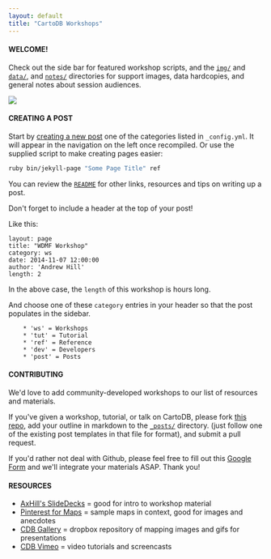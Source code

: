 ```yaml
---
layout: default
title: "CartoDB Workshops"
---
```

#### WELCOME!

Check out the side bar for featured workshop scripts, and the [`img/`](https://github.com/ohasselblad/workshops/tree/master/img) and [`data/`](https://github.com/ohasselblad/workshops/tree/master/data), and [`notes/`](https://github.com/ohasselblad/workshops/tree/master/notes) directories for support images, data hardcopies, and general notes about session audiences.

![](https://raw.githubusercontent.com/ohasselblad/workshops/master/img/alaska/choropleth_map_challenge2.png)

#### CREATING A POST

Start by [creating a new post](http://jekyllrb.com/docs/posts/) one of the categories listed in `_config.yml`. It will appear in the navigation on the left once recompiled. Or use the supplied script to make creating pages easier:

```bash
ruby bin/jekyll-page "Some Page Title" ref
```

You can review the [`README`](https://github.com/ohasselblad/workshops/blob/master/README.md) for other links, resources and tips on writing up a post.

Don't forget to include a header at the top of your post!

Like this:

	layout: page
	title: "WDMF Workshop"
	category: ws
	date: 2014-11-07 12:00:00
	author: 'Andrew Hill'
	length: 2


In the above case, the `length` of this workshop is hours long.

And choose one of these `category` entries in your header so that the post populates in the sidebar.

```
	* 'ws' = Workshops
	* 'tut' = Tutorial
	* 'ref' = Reference
	* 'dev' = Developers
	* 'post' = Posts
```

#### CONTRIBUTING

We'd love to add community-developed workshops to our list of resources and materials.

If you've given a workshop, tutorial, or talk on CartoDB, please fork [this repo](https://github.com/ohasselblad/workshops), add your outline in markdown to the [`_posts/`](https://github.com/ohasselblad/workshops/tree/master/_posts) directory. (just follow one of the existing post templates in that file for format), and submit a pull request.

If you'd rather not deal with Github, please feel free to fill out this [Google Form]() and we'll integrate your materials ASAP. Thank you!

#### RESOURCES

* [AxHill's SlideDecks](https://speakerdeck.com/andrewxhill) = good for intro to workshop material
* [Pinterest for Maps](http://www.pinterest.com/andrewxhill/interactive-maps/) = sample maps in context, good for images and anecdotes
* [CDB Gallery](https://www.dropbox.com/personal/cdb-gallery) = dropbox repository of mapping images and gifs for presentations
* [CDB Vimeo](https://vimeo.com/vizzuality) = video tutorials and screencasts